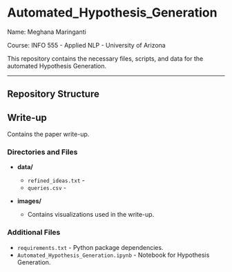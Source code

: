 # Automated_Hypothesis_Generation

Name: Meghana Maringanti

Course: INFO 555 - Applied NLP - University of Arizona

This repository contains the necessary files, scripts, and data for the automated Hypothesis Generation. 

---

## Repository Structure

## Write-up
Contains the paper write-up.

### Directories and Files
- **data/**  
  - `refined_ideas.txt` - 
  - `queries.csv` - 

- **images/**  
  - Contains visualizations used in the write-up.  

### Additional Files
- `requirements.txt` - Python package dependencies.    
- `Automated_Hypothesis_Generation.ipynb` - Notebook for Hypothesis Generation.


